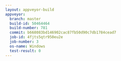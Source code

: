 ```yaml
---
layout: appveyor-build
appveyor:
  branch: master
  build-id: 50464464
  build-number: 781
  commit: b668083bd146902cac87fb50d90c7db1784cead7
  job-id: 4fjts5qtr950eu2e
  job-number: 3
  os-name: Windows
  test-result: 0
---
```


